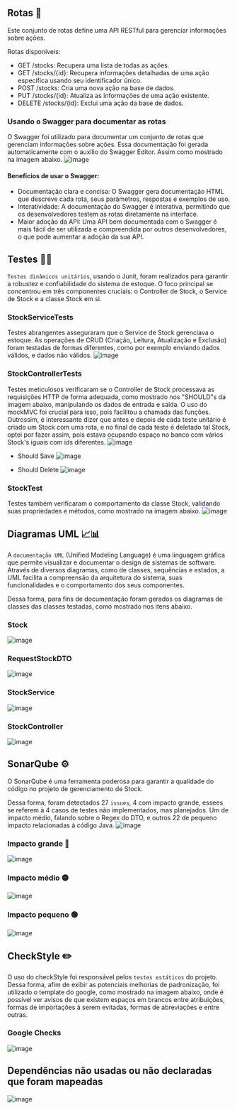 ## Rotas 👮
Este conjunto de rotas define uma API RESTful para gerenciar informações sobre ações.

Rotas disponíveis:

- GET /stocks: Recupera uma lista de todas as ações.
- GET /stocks/{id}: Recupera informações detalhadas de uma ação específica usando seu identificador único.
- POST /stocks: Cria uma nova ação na base de dados.
- PUT /stocks/{id}: Atualiza as informações de uma ação existente.
- DELETE /stocks/{id}: Exclui uma ação da base de dados.
### Usando o Swagger para documentar as rotas

O Swagger foi utilizado para documentar um conjunto de rotas que gerenciam informações sobre ações. Essa documentação foi gerada automaticamente com o auxílio do Swagger Editor. Assim como mostrado na imagem abaixo.
![image](https://github.com/MarcosVini9999/mandacarubroker/assets/66041553/d913dddf-4efa-49d7-a905-2c8693f00d7c)

#### Benefícios de usar o Swagger:

- Documentação clara e concisa: O Swagger gera documentação HTML que descreve cada rota, seus parâmetros, respostas e exemplos de uso.
- Interatividade: A documentação do Swagger é interativa, permitindo que os desenvolvedores testem as rotas diretamente na interface.
- Maior adoção da API: Uma API bem documentada com o Swagger é mais fácil de ser utilizada e compreendida por outros desenvolvedores, o que pode aumentar a adoção da sua API.


## Testes 🔧🔨

`Testes dinâmicos unitários`, usando o Junit, foram realizados para garantir a robustez e confiabilidade do sistema de estoque. O foco principal se concentrou em três componentes cruciais: o Controller de Stock, o Service de Stock e a classe Stock em si.

### StockServiceTests
Testes abrangentes asseguraram que o Service de Stock gerenciava o estoque. As operações de CRUD (Criação, Leitura, Atualização e Exclusão) foram testadas de formas diferentes, como por exemplo enviando dados válidos, e dados não válidos.
![image](https://github.com/MarcosVini9999/mandacarubroker/assets/66041553/6b22d370-12bf-4f05-893e-5faaf948d185)

### StockControllerTests
Testes meticulosos verificaram se o Controller de Stock processava as requisições HTTP de forma adequada, como mostrado nos "SHOULD"s da imagem abaixo, manipulando os dados de entrada e saída. O uso do mockMVC foi crucial para isso, pois facilitou a chamada das funções. Outrossim, é interessante dizer que antes e depois de cada teste unitário é criado um Stock com uma rota, e no final de cada teste é deletado tal Stock, optei por fazer assim, pois estava ocupando espaço no banco com vários Stock's iguais com ids diferentes.
![image](https://github.com/MarcosVini9999/mandacarubroker/assets/66041553/69bfe459-1d0c-4192-a966-264e065e8966)

- Should Save
![image](https://github.com/MarcosVini9999/mandacarubroker/assets/66041553/93ef9215-0619-4095-9c03-5df91afb8304)

- Should Delete
![image](https://github.com/MarcosVini9999/mandacarubroker/assets/66041553/db34a141-95fc-4dde-bc44-6a0a8c610d4d)

### StockTest
Testes também verificaram o comportamento da classe Stock, validando suas propriedades e métodos, como mostrado na imagem abaixo.
![image](https://github.com/MarcosVini9999/mandacarubroker/assets/66041553/4b6133e0-47fc-4e73-82ab-dac36aee5676)

## Diagramas UML 📈📊
A `documentação UML` (Unified Modeling Language) é uma linguagem gráfica que permite visualizar e documentar o design de sistemas de software. Através de diversos diagramas, como de classes, sequências e estados, a UML facilita a compreensão da arquitetura do sistema, suas funcionalidades e o comportamento dos seus componentes.

Dessa forma, para fins de documentação foram gerados os diagramas de classes das classes testadas, como mostrado nos itens abaixo.
### Stock
![image](https://github.com/MarcosVini9999/mandacarubroker/assets/66041553/428a6f01-88e0-4b93-8a66-49c213275323)

### RequestStockDTO
![image](https://github.com/MarcosVini9999/mandacarubroker/assets/66041553/1000aa3c-0f97-4e33-9267-362f509aac74)

### StockService
![image](https://github.com/MarcosVini9999/mandacarubroker/assets/66041553/9becb614-71dc-45ae-abc6-36e21da7629b)

### StockController
![image](https://github.com/MarcosVini9999/mandacarubroker/assets/66041553/b9d296ce-fd4d-45bf-8230-ae52ad707dd2)


## SonarQube ⚙
O SonarQube é uma ferramenta poderosa para garantir a qualidade do código no projeto de gerenciamento de Stock.

Dessa forma, foram detectados 27 `issues`, 4 com impacto grande, essees se referem à 4 casos de testes não implementados, mas planejados. Um de impacto médio, falando sobre o Regex do DTO, e outros 22 de pequeno impacto relacionadas à código Java.
![image](https://github.com/MarcosVini9999/mandacarubroker/assets/66041553/ff8009c2-6b04-4109-9088-a8e0cc252f06)

### Impacto grande 🔴
![image](https://github.com/MarcosVini9999/mandacarubroker/assets/66041553/f4ee4c9f-ef72-40f7-b014-d8bbc1e0713c)

### Impacto médio 🟡
![image](https://github.com/MarcosVini9999/mandacarubroker/assets/66041553/ed2120c9-c7dd-4309-b30d-f52df785675b)

### Impacto pequeno 🟢
![image](https://github.com/MarcosVini9999/mandacarubroker/assets/66041553/f235a4dc-5de4-46cf-b11e-0b1d28940da3)

## CheckStyle ✏️
O uso do checkStyle foi responsável pelos `testes estáticos` do projeto. Dessa forma, afim de exibir as potenciais melhorias de padronização, foi utilizado o template do google, como mostrado na imagem abaixo, onde é possível ver avisos de que existem espaços em brancos entre atribuições, formas de importações à serem evitadas, formas de abreviações e entre outras.

### Google Checks
![image](https://github.com/MarcosVini9999/mandacarubroker/assets/66041553/80fe82a7-e90d-4981-a4f6-c88bd9932a3d)

## Dependências não usadas ou não declaradas que foram mapeadas
![image](https://github.com/MarcosVini9999/mandacarubroker/assets/66041553/5cb5d5c5-8c5b-4305-aa9d-397d3602f54c)
